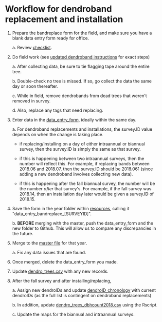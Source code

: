 # Workflow for dendroband replacement and installation

1. Prepare the bandreplace form for the field, and make sure you have a blank data entry form ready for office.

    a. Review [checklist](https://github.com/SCBI-ForestGEO/Dendrobands/tree/master/resources/field_forms).

2. Do field work (see [updated dendroband instructions]() for exact steps)

    a. After collecting data, be sure to tie flagging tape around the entire tree.

    b. Double-check no tree is missed. If so, go collect the data the same day or soon thereafter.
    
    c. While in field, remove dendrobands from dead trees that weren't removed in survey.
    
    d. Also, replace any tags that need replacing.

3. Enter data in the [data_entry_form](https://github.com/SCBI-ForestGEO/Dendrobands/tree/master/resources/data_entry_forms), ideally within the same day.
    
    a. For dendroband replacements and installations, the survey.ID value depends on when the change is taking place.
    
    - if replacing/installing on a day of either intraannual or biannual survey, then the survey.ID is simply the same as that survey.
    
    - if this is happening between two intraannual surveys, then the number will reflect this. For example, if replacing bands between 2018.06 and 2018.07, then the survey.ID should be 2018.061 (since adding a new dendroband involves collecting new data).
    
    - if this is happening after the fall biannual survey, the number will be the number *after* that survey's. For example, if the fall survey was 2018.14, then an installation day later would be given a survey.ID of 2018.15.

4. Save the form in the year folder within [resources](https://github.com/SCBI-ForestGEO/Dendrobands/tree/master/resources/data_entry_forms), calling it "data_entry_bandreplace_[SURVEYID]".
    
    b. **BEFORE** merging with the master, push the data_entry_form and the new folder to Github. This will allow us to compare any discrepancies in the future.

4. Merge to the [master file](https://github.com/SCBI-ForestGEO/Dendrobands/tree/master/data) for that year.
      
    a. Fix any data issues that are found.

5. Once merged, delete the data_entry_form you made.
 
6. Update [dendro_trees.csv](https://github.com/SCBI-ForestGEO/Dendrobands/blob/master/data/dendro_trees.csv) with any new records.

7. After the fall survey and after installing/replacing,
    
    a. Assign new dendroIDs and update [dendroID_chronology](https://github.com/SCBI-ForestGEO/Dendrobands/blob/master/data/dendroID_chronology.csv) with current dendroIDs (as the full list is contingent on dendroband replacements)

    b. In addition, update [dendro_trees_dbhcount2018.csv](https://github.com/SCBI-ForestGEO/Dendrobands/tree/master/results) using the Rscript.
    
    c. Update the maps for the biannual and intraannual surveys.
